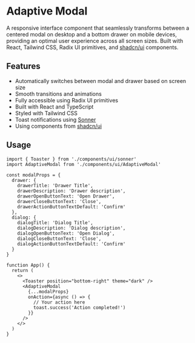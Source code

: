 # Adaptive Modal

A responsive interface component that seamlessly transforms between a centered modal on desktop and a bottom drawer on mobile devices, providing an optimal user experience across all screen sizes. Built with React, Tailwind CSS, Radix UI primitives, and [shadcn/ui](https://ui.shadcn.com/) components.

## Features

- Automatically switches between modal and drawer based on screen size
- Smooth transitions and animations
- Fully accessible using Radix UI primitives
- Built with React and TypeScript
- Styled with Tailwind CSS
- Toast notifications using [Sonner](https://sonner.emilkowal.ski/)
- Using components from [shadcn/ui](https://ui.shadcn.com/docs)

## Usage

```tsx
import { Toaster } from './components/ui/sonner'
import AdaptiveModal from './components/ui/AdaptiveModal'

const modalProps = {
  drawer: {
    drawerTitle: 'Drawer Title',
    drawerDescription: 'Drawer description',
    drawerOpenButtonText: 'Open Drawer',
    drawerCloseButtonText: 'Close',
    drawerActionButtonTextDefault: 'Confirm'
  },
  dialog: {
    dialogTitle: 'Dialog Title',
    dialogDescription: 'Dialog description',
    dialogOpenButtonText: 'Open Dialog',
    dialogCloseButtonText: 'Close',
    dialogActionButtonTextDefault: 'Confirm'
  }
}

function App() {
  return (
    <>
      <Toaster position="bottom-right" theme="dark" />
      <AdaptiveModal 
        {...modalProps} 
        onAction={async () => {
          // Your action here
          toast.success('Action completed!')
        }}
      />
    </>
  )
}